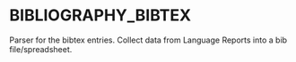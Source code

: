 # BIBLIOGRAPHY_BIBTEX
Parser for the bibtex entries.
Collect data from Language Reports into a bib file/spreadsheet.
